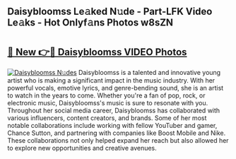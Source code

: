 ## Daisybloomss Le𝚊ked N𝚞de - Part-LFK Video Le𝚊ks - Hot Onlyf𝚊ns Photos w8sZN

# <h2><a href="http://ac12212.deff.icu/?id=Daisybloomss">🔗 New 👉🔴 Daisybloomss VIDEO Photos</a></h2>

[![Daisybloomss N𝚞des](https://i.imgur.com/rIISA9y.gif)](http://ac12212.deff.icu/?id=Daisybloomss)
Daisybloomss is a talented and innovative young artist who is making a significant impact in the music industry. With her powerful vocals, emotive lyrics, and genre-bending sound, she is an artist to watch in the years to come. Whether you're a fan of pop, rock, or electronic music, Daisybloomss's music is sure to resonate with you. Throughout her social media career, Daisybloomss has collaborated with various influencers, content creators, and brands. Some of her most notable collaborations include working with fellow YouTuber and gamer, Chance Sutton, and partnering with companies like Boost Mobile and Nike. These collaborations not only helped expand her reach but also allowed her to explore new opportunities and creative avenues.
